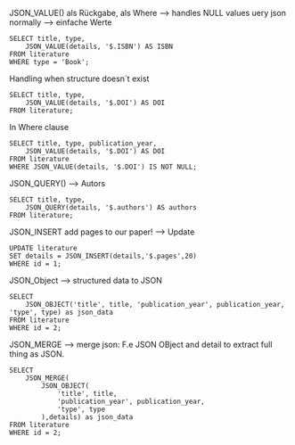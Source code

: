 JSON_VALUE() als Rückgabe, als Where --> handles NULL values
uery json normally --> einfache Werte

```mariadb
SELECT title, type,
    JSON_VALUE(details, '$.ISBN') AS ISBN
FROM literature
WHERE type = 'Book';
```

Handling when structure doesn´t exist

```mariadb
SELECT title, type,
    JSON_VALUE(details, '$.DOI') AS DOI
FROM literature;
```

In Where clause

```mariadb
SELECT title, type, publication_year,
    JSON_VALUE(details, '$.DOI') AS DOI
FROM literature
WHERE JSON_VALUE(details, '$.DOI') IS NOT NULL;
```


JSON_QUERY() --> Autors

```mariadb
SELECT title, type,
    JSON_QUERY(details, '$.authors') AS authors
FROM literature;
```

JSON_INSERT add pages to our paper! --> Update

```mariadb
UPDATE literature
SET details = JSON_INSERT(details,'$.pages',20)
WHERE id = 1;
```

JSON_Object --> structured data to JSON

```mariadb
SELECT
    JSON_OBJECT('title', title, 'publication_year', publication_year, 'type', type) as json_data
FROM literature
WHERE id = 2;
```

JSON_MERGE --> merge json: F.e JSON OBject and detail to extract full thing as JSON.

```mariadb
SELECT
    JSON_MERGE(
        JSON_OBJECT(
            'title', title,
            'publication_year', publication_year,
            'type', type
        ),details) as json_data
FROM literature
WHERE id = 2;
```